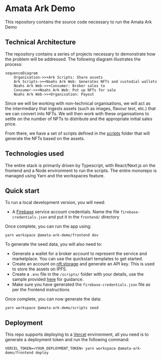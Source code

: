 # Amata Ark Demo

This repository contains the source code necessary to run the Amata Ark Demo

## Technical Architecture

The repository contains a series of projects necessary to demonstrate how the
problem will be addressed. The following diagram illustrates the process:

```mermaid
sequenceDiagram
    Organisation->>+Ark Scripts: Share assets
    Ark Scripts->>+Noahs Ark Web: Generates NFTs and custodial wallets
    Noahs Ark Web->>+Consumer: Broker sales to
    Consumer->>+Noahs Ark Web: Put up NFTs for sale
    Noahs Ark Web->>+Organisation: Payout
```

Since we will be working with non-technical organisations, we will act as the
intermediary that ingests assets (such as images, flavour text, etc.) that we
can convert into NFTs. We will then work with these organisations to settle on
the number of NFTs to distribute and the appropriate initial sales price.

From there, we have a set of scripts defined in the [scripts](/scripts/) folder
that will generate the NFTs based on the assets.

## Technologies used

The entire stack is primarily driven by Typescript, with React/Next.js on the
frontend and a Node environment to run the scripts. The entire monorepo is
managed using Yarn and the workspaces feature.

## Quick start

To run a local development version, you will need:

- A [Firebase](https://firebase.google.com/) service account credentials. Name
  the file `firebase-credentials.json` and put it in the `frontend/` directory

Once complete, you can run the app using:

```
yarn workspace @amata-ark-demo/frontend dev
```

To generate the seed data, you will also need to:

- Generate a wallet for a broker account to represent the service and
  marketplace. You can use the quickstart templates to get started.
- Create an account on [nft.storage](https://nft.storage/) and generate an API
  key. This is used to store the assets on IPFS.
- Create a `.env` file in the `/scripts/` folder with your details, use the
  sample provided [here](/scripts/.env.sample) for guidance.
- Make sure you have generated the `firebase-credentials.json` file as per the
  frontend instructions

Once complete, you can now generate the data:

```
yarn workspace @amata-ark-demo/scripts seed
```

## Deployment

This repo supports deploying to a [Vercel](https://vercel.com/) environment, all you need is to generate a deployment token and run the following command:

```
VERCEL_TOKEN=<YOUR_DEPLOYMENT_TOKEN> yarn workspace @amata-ark-demo/frontend deploy
```